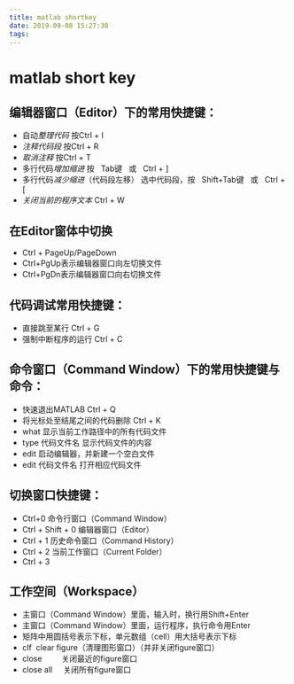 ```yaml
---
title: matlab shortkey
date: 2019-09-08 15:27:38
tags:
---
```

# matlab short key

## 编辑器窗口（Editor）下的常用快捷键：
<!--more-->
- 自动*整理代码* 按Ctrl + I 
- *注释代码段*	按Ctrl + R
- *取消注释*	按Ctrl + T
- 多行代码*增加缩进* 按   Tab键   或   Ctrl + ]
- 多行代码*减少缩进*（代码段左移）	选中代码段，按   Shift+Tab键   或   Ctrl + [
- *关闭当前的程序文本*	Ctrl + W

## 在Editor窗体中切换	
- Ctrl + PageUp/PageDown
- Ctrl+PgUp表示编辑器窗口向左切换文件
- Ctrl+PgDn表示编辑器窗口向右切换文件

## 代码调试常用快捷键：
- 直接跳至某行	Ctrl + G
- 强制中断程序的运行	Ctrl + C

## 命令窗口（Command Window）下的常用快捷键与命令：
- 快速退出MATLAB	Ctrl + Q
- 将光标处至结尾之间的代码删除	Ctrl + K
- what	显示当前工作路径中的所有代码文件
- type 代码文件名	显示代码文件的内容
- edit	启动编辑器，并新建一个空白文件
- edit 代码文件名	打开相应代码文件

## 切换窗口快捷键：
- Ctrl+0	命令行窗口（Command Window）
- Ctrl + Shift + 0	编辑器窗口（Editor）
- Ctrl + 1	历史命令窗口（Command History）
- Ctrl + 2	当前工作窗口（Current Folder）
- Ctrl + 3

## 工作空间（Workspace）
- 主窗口（Command Window）里面，输入时，换行用Shift+Enter
- 主窗口（Command Window）里面，运行程序，执行命令用Enter
- 矩阵中用圆括号表示下标，单元数组（cell）用大括号表示下标
- clf  clear figure（清理图形窗口）（并非关闭figure窗口）
- close         关闭最近的figure窗口
- close all     关闭所有figure窗口